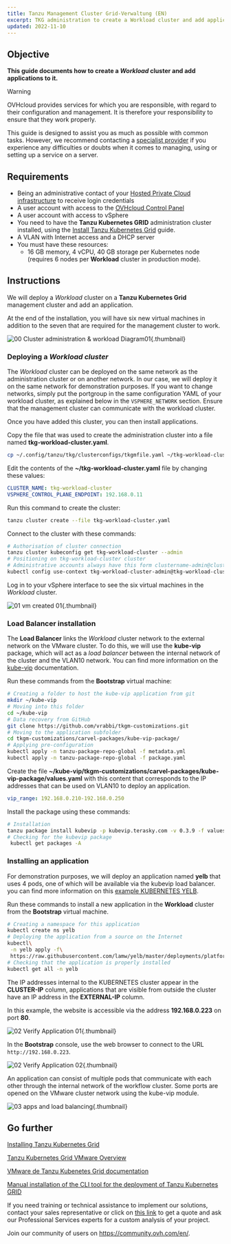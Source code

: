 ```yaml
---
title: Tanzu Management Cluster Grid-Verwaltung (EN)
excerpt: TKG administration to create a Workload cluster and add applications to this cluster
updated: 2022-11-10
---
```


## Objective

**This guide documents how to create a *Workload* cluster and add applications to it.**

> [!warning]
> OVHcloud provides services for which you are responsible, with regard to their configuration and management. It is therefore your responsibility to ensure that they work properly.
>
> This guide is designed to assist you as much as possible with common tasks. However, we recommend contacting a [specialist provider](https://partner.ovhcloud.com/en-gb/) if you experience any difficulties or doubts when it comes to managing, using or setting up a service on a server.
>

## Requirements

- Being an administrative contact of your [Hosted Private Cloud infrastructure](https://www.ovhcloud.com/de/enterprise/products/hosted-private-cloud/) to receive login credentials
- A user account with access to the [OVHcloud Control Panel](/links/manager)
- A user account with access to vSphere
- You need to have the **Tanzu Kubernetes GRID** administration cluster installed, using the [Install Tanzu Kubernetes Grid](/pages/hosted_private_cloud/hosted_private_cloud_powered_by_vmware/tanzu_tkgm_02installation) guide.
- A VLAN with Internet access and a DHCP server
- You must have these resources:
    - 16 GB memory, 4 vCPU, 40 GB storage per Kubernetes node (requires 6 nodes per **Workload** cluster in production mode).

## Instructions

We will deploy a *Workload* cluster on a **Tanzu Kubernetes Grid** management cluster and add an application.

At the end of the installation, you will have six new virtual machines in addition to the seven that are required for the management cluster to work. 

![00 Cluster administration & workload Diagram01](images/00-tkc-mc-wc01.png){.thumbnail}

### Deploying a *Workload cluster*

The *Workload* cluster can be deployed on the same network as the administration cluster or on another network. In our case, we will deploy it on the same network for demonstration purposes. If you want to change networks, simply put the portgroup in the same configuration YAML of your workload cluster, as explained below in the `VSPHERE_NETWORK` section. Ensure that the management cluster can communicate with the workload cluster.

Once you have added this cluster, you can then install applications. 

Copy the file that was used to create the administration cluster into a file named **tkg-workload-cluster.yaml**.

```bash
cp ~/.config/tanzu/tkg/clusterconfigs/tkgmfile.yaml ~/tkg-workload-cluster.yaml
```

Edit the contents of the **~/tkg-workload-cluster.yaml** file by changing these values:

```yaml
CLUSTER_NAME: tkg-workload-cluster
VSPHERE_CONTROL_PLANE_ENDPOINT: 192.168.0.11
```

Run this command to create the cluster:

```bash
tanzu cluster create --file tkg-workload-cluster.yaml
```

Connect to the cluster with these commands:

```bash
# Authorisation of cluster connection
tanzu cluster kubeconfig get tkg-workload-cluster --admin
# Positioning on tkg-workload-cluster cluster
# Administrative accounts always have this form clustername-admin@clustername
kubectl config use-context tkg-workload-cluster-admin@tkg-workload-cluster
```

Log in to your vSphere interface to see the six virtual machines in the *Workload* cluster.

![01 vm created 01](images/01-vm-created-after-cwl-deployment01.png){.thumbnail}

### Load Balancer installation

The **Load Balancer** links the *Workload* cluster network to the external network on the VMware cluster. To do this, we will use the **kube-vip** package, which will act as a *load balancer* between the internal network of the cluster and the VLAN10 network. You can find more information on the [kube-vip](https://kube-vip.io/) documentation.

Run these commands from the **Bootstrap** virtual machine:

```bash
# Creating a folder to host the kube-vip application from git
mkdir ~/kube-vip
# Moving into this folder
cd ~/kube-vip
# Data recovery from GitHub
git clone https://github.com/vrabbi/tkgm-customizations.git
# Moving to the application subfolder
cd tkgm-customizations/carvel-packages/kube-vip-package/
# Applying pre-configuration
kubectl apply -n tanzu-package-repo-global -f metadata.yml
kubectl apply -n tanzu-package-repo-global -f package.yaml
```

Create the file **~/kube-vip/tkgm-customizations/carvel-packages/kube-vip-package/values.yaml** with this content that corresponds to the IP addresses that can be used on VLAN10 to deploy an application.

```yaml
vip_range: 192.168.0.210-192.168.0.250
```

Install the package using these commands:

```bash
# Installation
tanzu package install kubevip -p kubevip.terasky.com -v 0.3.9 -f values.yaml
# Checking for the kubevip package
 kubectl get packages -A
```

### Installing an application

For demonstration purposes, we will deploy an application named **yelb** that uses 4 pods, one of which will be available via the kubevip load balancer. you can find more information on this [example KUBERNETES YELB](https://github.com/mreferre/yelb).

Run these commands to install a new application in the **Workload** cluster from the **Bootstrap** virtual machine.

```bash
# Creating a namespace for this application
kubectl create ns yelb
# Deploying the application from a source on the Internet
kubectl\
 -n yelb apply -f\
 https://raw.githubusercontent.com/lamw/yelb/master/deployments/platformdeployment/Kubernetes/yaml/yelb-k8s-loadbalancer.yaml
# Checking that the application is properly installed
kubectl get all -n yelb
```

The IP addresses internal to the KUBERNETES cluster appear in the **CLUSTER-IP** column, applications that are visible from outside the cluster have an IP address in the **EXTERNAL-IP** column.

In this example, the website is accessible via the address **192.168.0.223** on port **80**.

![02 Verify Application 01](images/02-verify-application-01.png){.thumbnail}

In the **Bootstrap** console, use the web browser to connect to the URL `http://192.168.0.223`.

![02 Verify Application 02](images/02-verify-application-02.png){.thumbnail}

An application can consist of multiple pods that communicate with each other through the internal network of the workflow cluster. Some ports are opened on the VMware cluster network using the kube-vip module.

![03 apps and load balancing](images/03-internetworkcommunication01.png){.thumbnail}

## Go further

[Installing Tanzu Kubernetes Grid](/pages/hosted_private_cloud/hosted_private_cloud_powered_by_vmware/tanzu_tkgm_02installation)

[Tanzu Kubernetes Grid VMware Overview](https://tanzu.vmware.com/kubernetes-grid)

[VMware de Tanzu Kubenetes Grid documentation](https://docs.vmware.com/en/VMware-Tanzu-Kubernetes-Grid/index.html)

[Manual installation of the CLI tool for the deployment of Tanzu Kubernetes GRID](https://docs.vmware.com/en/VMware-Tanzu-Kubernetes-Grid/1.5/vmware-tanzu-kubernetes-grid-15/GUID-install-cli.html)

If you need training or technical assistance to implement our solutions, contact your sales representative or click on [this link](https://www.ovhcloud.com/de/professional-services/) to get a quote and ask our Professional Services experts for a custom analysis of your project.

Join our community of users on <https://community.ovh.com/en/>.

